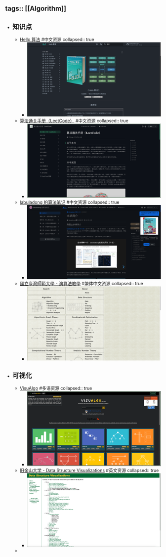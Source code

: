 tags:: [[Algorithm]]
---

- ## 知识点
	- [Hello 算法](https://www.hello-algo.com/) #中文资源
	  collapsed:: true
		- ![image.png](../assets/image_1697564171667_0.png)
	- [算法通关手册（LeetCode）](https://algo.itcharge.cn/) #中文资源
	  collapsed:: true
		- ![image.png](../assets/image_1697562928204_0.png)
	- [labuladong 的算法笔记](https://labuladong.gitee.io/algo/) #中文资源
	  collapsed:: true
		- ![image.png](../assets/image_1697563415544_0.png)
	- [國立臺灣師範大學 - 演算法教學](https://web.ntnu.edu.tw/~algo/) #繁体中文资源
	  collapsed:: true
		- ![image.png](../assets/image_1697563786824_0.png)
- ## 可视化
	- [VisuAlgo](https://visualgo.net/) #多语资源
	  collapsed:: true
		- ![image.png](../assets/image_1697563274880_0.png)
	- [旧金山大学 - Data Structure Visualizations](https://www.cs.usfca.edu/~galles/visualization/Algorithms.html) #英文资源
	  collapsed:: true
		- ![image.png](../assets/image_1697564041936_0.png)
	-